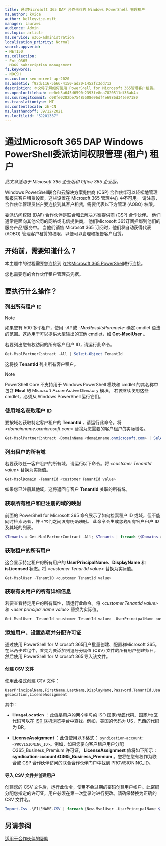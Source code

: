 ```yaml
---
title: 通过Microsoft 365 DAP 合作伙伴的 Windows PowerShell 管理租户
ms.author: kvice
author: kelleyvice-msft
manager: laurawi
audience: Admin
ms.topic: article
ms.service: o365-administration
localization_priority: Normal
search.appverid:
- MET150
ms.collection:
- Ent_O365
- M365-subscription-management
f1.keywords:
- NOCSH
ms.custom: seo-marvel-apr2020
ms.assetid: f92d5116-5b66-4150-ad20-1452fc3dd712
description: 本文将了解如何使用 PowerShell for Microsoft 365管理客户租赁。
ms.openlocfilehash: ee0eb3a645d6590e2393fe8ea7820511df36ab4a
ms.sourcegitcommit: d08fe0282be75483608e96df4e6986d346e97180
ms.translationtype: MT
ms.contentlocale: zh-CN
ms.lasthandoff: 09/12/2021
ms.locfileid: "59201337"
---
```

# <a name="manage-microsoft-365-tenants-with-windows-powershell-for-delegated-access-permissions-dap-partners"></a>通过Microsoft 365 DAP Windows PowerShell委派访问权限管理 (租户) 租户

*此文章适用于 Microsoft 365 企业版和 Office 365 企业版。* 

Windows PowerShell联合和云解决方案提供商 (CSP) 合作伙伴可以轻松地管理和报告客户租赁设置，这些设置在 Microsoft 365 管理中心 中不可用。 请注意，合作伙伴管理员帐户要连接到其客户租赁，需要代表以下方管理 (AOBO) 权限。

委派访问权限 (DAP) 合作伙伴是联合和云解决方案提供商 (CSP) 合作伙伴。 他们通常是面向其他公司的网络或电信提供商。 他们Microsoft 365订阅捆绑到他们的服务产品/服务中。 当他们销售 Microsoft 365 订阅时，他们将自动获得代表 (AOBO) 管理客户租赁的权限，以便可以管理和报告客户租赁。
## <a name="what-do-you-need-to-know-before-you-begin"></a>开始前，需要知道什么？

本主题中的过程需要您连接到 连接[Microsoft 365 PowerShell](connect-to-microsoft-365-powershell.md)进行连接。

您也需要您的合作伙伴租户管理员凭据。

## <a name="what-do-you-want-to-do"></a>要执行什么操作？

### <a name="list-all-tenant-ids"></a>列出所有租户 ID

> [!NOTE]
> 如果您有 500 多个租户，使用  _-All_ 或 _-MaxResultsParameter_ 确定 cmdlet 语法的范围。这适用于可以提供大型输出的其他 cmdlet，如 **Get-MsolUser** 。

若要列出您有权访问的所有客户租户 ID，请运行此命令。

```powershell
Get-MsolPartnerContract -All | Select-Object TenantId
```

这将按 **TenantId** 列出所有客户租户。

>[!Note]
>PowerShell Core 不支持用于 Windows PowerShell 模块和 cmdlet 的其名称中包含 **Msol** 的 Microsoft Azure Active Directory 模块。 若要继续使用这些 cmdlet，必须从 Windows PowerShell 运行它们。
>

### <a name="get-a-tenant-id-by-using-the-domain-name"></a>使用域名获取租户 ID

要按域名获取特定客户租户的 **TenantId** ，请运行此命令。将 _<domainname.onmicrosoft.com>_ 替换为您需要的客户租户的实际域名。

```powershell
Get-MsolPartnerContract -DomainName <domainname.onmicrosoft.com> | Select-Object TenantId
```

### <a name="list-all-domains-for-a-tenant"></a>列出租户的所有域

若要获取任一客户租户的所有域，请运行以下命令。将 _\<customer TenantId value>_ 替换为实际值。

```powershell
Get-MsolDomain -TenantId <customer TenantId value>
```

如果您已注册其他域，这将返回与客户 **TenantId** 关联的所有域。

### <a name="get-a-mapping-of-all-tenants-and-registered-domains"></a>获取所有租户和已注册的域的映射

前面的 PowerShell for Microsoft 365 命令展示了如何检索租户 ID 或域，但不能同时检索两者，并且它们之间没有明确映射。 此命令会生成您的所有客户租户 ID 及其域的列表。

```powershell
$Tenants = Get-MsolPartnerContract -All; $Tenants | foreach {$Domains = $_.TenantId; Get-MsolDomain -TenantId $Domains | fl @{Label="TenantId";Expression={$Domains}},name}
```

### <a name="get-all-users-for-a-tenant"></a>获取租户的所有用户

这会显示特定租户的所有用户的 **UserPrincipalName**、**DisplayName** 和 **isLicensed** 状态。将 _\<customer TenantId value>_ 替换为实际值。

```powershell
Get-MsolUser -TenantID <customer TenantId value>
```

### <a name="get-all-details-about-a-user"></a>获取有关用户的所有详细信息

若要查看特定用户的所有属性，请运行此命令。将 _\<customer TenantId value>_ 和 _\<user principal name value>_ 替换为实际值。

```powershell
Get-MsolUser -TenantId <customer TenantId value> -UserPrincipalName <user principal name value>
```

### <a name="add-users-set-options-and-assign-licenses"></a>添加用户、设置选项并分配许可证

通过使用 PowerShell for Microsoft 365用户批量创建、配置和Microsoft 365。 在此两步过程中，首先为要添加到逗号分隔值 (CSV) 文件的所有用户创建条目，然后使用 PowerShell for Microsoft 365 导入该文件。

#### <a name="create-a-csv-file"></a>创建 CSV 文件

使用此格式创建 CSV 文件：

`UserPrincipalName,FirstName,LastName,DisplayName,Password,TenantId,UsageLocation,LicenseAssignment`

其中：

- **UsageLocation** ：此值是用户的两个字母的 ISO 国家/地区代码。国家/地区代码可以在 [ISO 联机浏览平台](https://go.microsoft.com/fwlink/p/?LinkId=532703)中查找。例如，美国的代码为 US，巴西的代码为 BR。

- **LicenseAssignment** ：此值使用以下格式： `syndication-account:<PROVISIONING_ID>`。例如，如果您要向客户租户用户分配 O365_Business_Premium 许可证， **LicenseAssignment** 值将如下所示： **syndication-account:O365_Business_Premium** 。您将在您有权作为联合或 CSP 合作伙伴访问的联合合作伙伴门户中找到 PROVISIONING_ID。

#### <a name="import-the-csv-file-and-create-the-users"></a>导入 CSV 文件并创建用户

创建您的 CSV 文件后，运行此命令，使用不会过期的密码创建用户帐户。此密码分配您指定的许可证，用户必须在第一次登录时进行更改。请确保替换为正确的 CSV 文件名。

```powershell
Import-Csv .\FILENAME.CSV | foreach {New-MsolUser -UserPrincipalName $_.UserPrincipalName -DisplayName $_.DisplayName -FirstName $_.FirstName -LastName $_.LastName -Password $_.Password -UsageLocation $_.UsageLocation -LicenseAssignment $_.LicenseAssignment -ForceChangePassword:$true -PasswordNeverExpires:$true -TenantId $_.TenantId}
```

## <a name="see-also"></a>另请参阅

[适用于合作伙伴的帮助](https://go.microsoft.com/fwlink/p/?LinkId=533477)
